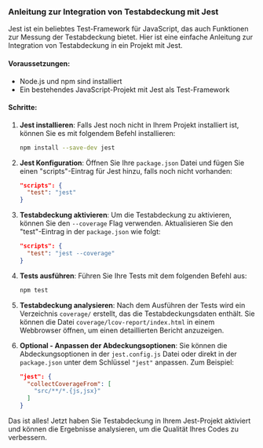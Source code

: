 ### Anleitung zur Integration von Testabdeckung mit Jest

Jest ist ein beliebtes Test-Framework für JavaScript, das auch Funktionen zur Messung der Testabdeckung bietet. Hier ist eine einfache Anleitung zur Integration von Testabdeckung in ein Projekt mit Jest.

#### Voraussetzungen:
- Node.js und npm sind installiert
- Ein bestehendes JavaScript-Projekt mit Jest als Test-Framework

#### Schritte:

1. **Jest installieren**: Falls Jest noch nicht in Ihrem Projekt installiert ist, können Sie es mit folgendem Befehl installieren:
    ```bash
    npm install --save-dev jest
    ```

2. **Jest Konfiguration**: Öffnen Sie Ihre `package.json` Datei und fügen Sie einen "scripts"-Eintrag für Jest hinzu, falls noch nicht vorhanden:
    ```json
    "scripts": {
      "test": "jest"
    }
    ```

3. **Testabdeckung aktivieren**: Um die Testabdeckung zu aktivieren, können Sie den `--coverage` Flag verwenden. Aktualisieren Sie den "test"-Eintrag in der `package.json` wie folgt:
    ```json
    "scripts": {
      "test": "jest --coverage"
    }
    ```

4. **Tests ausführen**: Führen Sie Ihre Tests mit dem folgenden Befehl aus:
    ```bash
    npm test
    ```

5. **Testabdeckung analysieren**: Nach dem Ausführen der Tests wird ein Verzeichnis `coverage/` erstellt, das die Testabdeckungsdaten enthält. Sie können die Datei `coverage/lcov-report/index.html` in einem Webbrowser öffnen, um einen detaillierten Bericht anzuzeigen.

6. **Optional - Anpassen der Abdeckungsoptionen**: Sie können die Abdeckungsoptionen in der `jest.config.js` Datei oder direkt in der `package.json` unter dem Schlüssel `"jest"` anpassen. Zum Beispiel:
    ```json
    "jest": {
      "collectCoverageFrom": [
        "src/**/*.{js,jsx}"
      ]
    }
    ```

Das ist alles! Jetzt haben Sie Testabdeckung in Ihrem Jest-Projekt aktiviert und können die Ergebnisse analysieren, um die Qualität Ihres Codes zu verbessern.